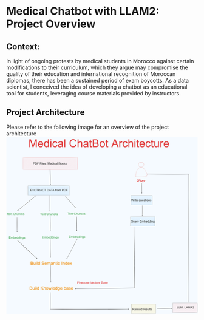 # Medical Chatbot with LLAM2: Project Overview

## Context:
In light of ongoing protests by medical students in Morocco against certain modifications to their curriculum, which they argue may compromise the quality of their education and international recognition of Moroccan diplomas, there has been a sustained period of exam boycotts. As a data scientist, I conceived the idea of developing a chatbot as an educational tool for students, leveraging course materials provided by instructors.

## Project Architecture
Please refer to the following image for an overview of the project architecture
![alt text](medical_chat_bot_architecture.png "Chat Bot architecture")
 